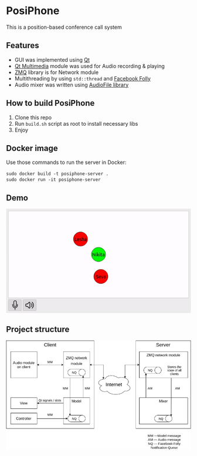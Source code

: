 # PosiPhone

This is a position-based conference call system

## Features

* GUI was implemented using [Qt](https://www.qt.io/)
* [Qt Multimedia](https://doc.qt.io/qt-5/qtmultimedia-module.html) module was used for Audio recording & playing
* [ZMQ](https://zeromq.org) library is for Network module
* Multithreading by using `std::thread` and [Facebook Folly](https://github.com/facebook/folly)
* Audio mixer was written using [AudioFile library](https://github.com/adamstark/AudioFile)

## How to build PosiPhone

1. Clone this repo
2. Run `build.sh` script as root to install necessary libs
3. Enjoy

## Docker image

Use those commands to run the server in Docker:
```shell
sudo docker build -t posiphone-server .
sudo docker run -it posiphone-server
```

## Demo

![](./resources/demo.gif)

## Project structure

![](./resources/structure.png)
